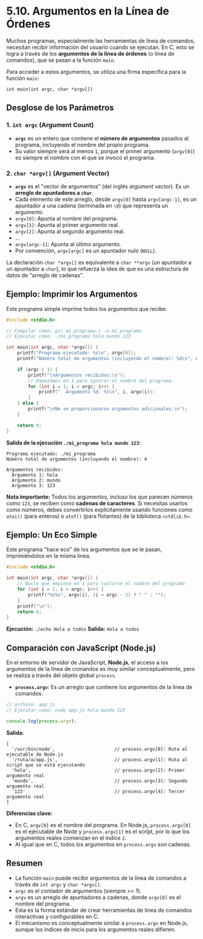 # 5.10. Argumentos en la Línea de Órdenes

Muchos programas, especialmente las herramientas de línea de comandos, necesitan recibir información del usuario cuando se ejecutan. En C, esto se logra a través de los **argumentos de la línea de órdenes** (o línea de comandos), que se pasan a la función `main`.

Para acceder a estos argumentos, se utiliza una firma específica para la función `main`:

`int main(int argc, char *argv[])`

## Desglose de los Parámetros

### 1. `int argc` (Argument Count)

- **`argc`** es un entero que contiene el **número de argumentos** pasados al programa, incluyendo el nombre del propio programa.
- Su valor siempre será al menos `1`, porque el primer argumento (`argv[0]`) es siempre el nombre con el que se invocó el programa.

### 2. `char *argv[]` (Argument Vector)

- **`argv`** es el "vector de argumentos" (del inglés _argument vector_). Es un **arreglo de apuntadores a `char`**.
- Cada elemento de este arreglo, desde `argv[0]` hasta `argv[argc-1]`, es un apuntador a una cadena (terminada en `\0`) que representa un argumento.
- `argv[0]`: Apunta al nombre del programa.
- `argv[1]`: Apunta al primer argumento real.
- `argv[2]`: Apunta al segundo argumento real.
- ...
- `argv[argc-1]`: Apunta al último argumento.
- Por convención, `argv[argc]` es un apuntador nulo (`NULL`).

La declaración `char *argv[]` es equivalente a `char **argv` (un apuntador a un apuntador a `char`), lo que refuerza la idea de que es una estructura de datos de "arreglo de cadenas".

## Ejemplo: Imprimir los Argumentos

Este programa simple imprime todos los argumentos que recibe.

```c
#include <stdio.h>

// Compilar como: gcc mi_programa.c -o mi_programa
// Ejecutar como: ./mi_programa hola mundo 123

int main(int argc, char *argv[]) {
    printf("Programa ejecutado: %s\n", argv[0]);
    printf("Número total de argumentos (incluyendo el nombre): %d\n", argc);

    if (argc > 1) {
        printf("\nArgumentos recibidos:\n");
        // Empezamos en 1 para ignorar el nombre del programa.
        for (int i = 1; i < argc; i++) {
            printf("  Argumento %d: %s\n", i, argv[i]);
        }
    } else {
        printf("\nNo se proporcionaron argumentos adicionales.\n");
    }

    return 0;
}
```

**Salida de la ejecución `./mi_programa hola mundo 123`:**

```
Programa ejecutado: ./mi_programa
Número total de argumentos (incluyendo el nombre): 4

Argumentos recibidos:
  Argumento 1: hola
  Argumento 2: mundo
  Argumento 3: 123
```

**Nota importante:** Todos los argumentos, incluso los que parecen números como `123`, se reciben como **cadenas de caracteres**. Si necesitas usarlos como números, debes convertirlos explícitamente usando funciones como `atoi()` (para enteros) o `atof()` (para flotantes) de la biblioteca `<stdlib.h>`.

## Ejemplo: Un Eco Simple

Este programa "hace eco" de los argumentos que se le pasan, imprimiéndolos en la misma línea.

```c
#include <stdio.h>

int main(int argc, char *argv[]) {
    // Bucle que empieza en 1 para saltarse el nombre del programa
    for (int i = 1; i < argc; i++) {
        printf("%s%s", argv[i], (i < argc - 1) ? " " : "");
    }
    printf("\n");
    return 0;
}
```

**Ejecución:** `./echo Hola a todos`
**Salida:** `Hola a todos`

## Comparación con JavaScript (Node.js)

En el entorno de servidor de JavaScript, **Node.js**, el acceso a los argumentos de la línea de comandos es muy similar conceptualmente, pero se realiza a través del objeto global `process`.

- **`process.argv`**: Es un arreglo que contiene los argumentos de la línea de comandos.

```javascript
// archivo: app.js
// Ejecutar como: node app.js hola mundo 123

console.log(process.argv);
```

**Salida:**

```
[
  '/usr/bin/node',                      // process.argv[0]: Ruta al ejecutable de Node.js
  '/ruta/a/app.js',                     // process.argv[1]: Ruta al script que se está ejecutando
  'hola',                               // process.argv[2]: Primer argumento real
  'mundo',                              // process.argv[3]: Segundo argumento real
  '123'                                 // process.argv[4]: Tercer argumento real
]
```

**Diferencias clave:**

- En C, `argv[0]` es el nombre del programa. En Node.js, `process.argv[0]` es el ejecutable de Node y `process.argv[1]` es el script, por lo que los argumentos reales comienzan en el índice `2`.
- Al igual que en C, todos los argumentos en `process.argv` son cadenas.

## Resumen

- La función `main` puede recibir argumentos de la línea de comandos a través de `int argc` y `char *argv[]`.
- `argc` es el contador de argumentos (siempre >= 1).
- `argv` es un arreglo de apuntadores a cadenas, donde `argv[0]` es el nombre del programa.
- Esta es la forma estándar de crear herramientas de línea de comandos interactivas y configurables en C.
- El mecanismo es conceptualmente similar a `process.argv` en Node.js, aunque los índices de inicio para los argumentos reales difieren.
